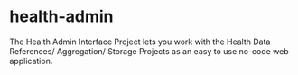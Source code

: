 # health-admin
The Health Admin Interface Project lets you work with the Health Data References/ Aggregation/ Storage Projects as an easy to use no-code web application.
